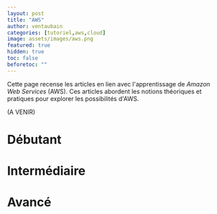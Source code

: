 ```yaml
---
layout: post
title: "AWS"
author: ventaubain
categories: [tutoriel,aws,cloud]
image: assets/images/aws.png
featured: true
hidden: true
toc: false
beforetoc: ""
---
```


Cette page recense les articles en lien avec l'apprentissage de *Amazon Web Services* (AWS). Ces articles abordent les notions théoriques et pratiques pour explorer les possibilités d'AWS.

(A VENIR)

# Débutant

# Intermédiaire

# Avancé

